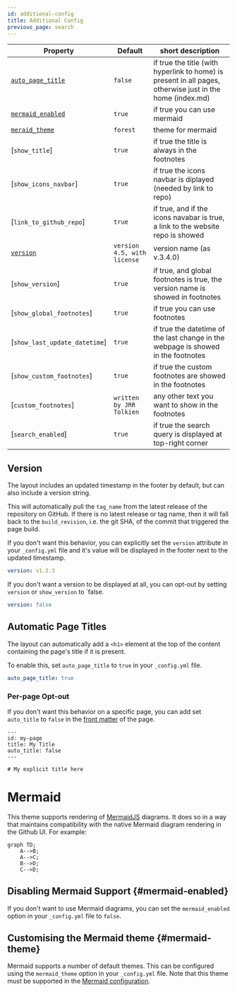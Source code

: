 ```yaml
---
id: additional-config
title: Additional Config
previous_page: search
---
```


| Property                                    | Default                               |short description                                             |
| ------------------------------------------- | ------------------------------------- |--------------------------------------------------------------|
| [`auto_page_title`](#automatic-page-titles) | `false` |if true the title (with hyperlink to home) is present in all pages, otherwise just in the home (index.md)| 
| [`mermaid_enabled`](#mermaid-enabled)       | `true`                                |if true you can use mermaid                                   |
| [`meraid_theme`](#mermaid-theme)            | `forest`                              |theme for mermaid                                             |
| [`show_title`]          | `true`                                |if true the title is always in the footnotes                  |
| [`show_icons_navbar`]     | `true`                                |if true the icons navbar is diplayed (needed by link to repo) |
| [`link_to_github_repo`]   | `true`                                |if true, and if the icons navabar is true, a link to the website repo is showed |
| [`version`](#version)        | `version 4.5, with license` |version name (as v.3.4.0)                                     | 
| [`show_version`]     | `true`                                |if true, and global footnotes is true,  the version name is showed in footnotes |
| [`show_global_footnotes`]       | `true`                                |if true you can use footnotes  |
| [`show_last_update_datetime`]      | `true`            |if true the datetime of the last change in the webpage is showed in the footnotes  |
| [`show_custom_footnotes`]       | `true`                                |if true the custom footnotes are showed in the footnotes  |
| [`custom_footnotes`]      | `written by JRR Tolkien`              |any other text you want to show in the footnotes     |
| [`search_enabled`]    | `true`                                |if true the search query is displayed at top-right corner |

## Version

The layout includes an updated timestamp in the footer by default, but can also include a version
string.

This will automatically pull the `tag_name` from the latest release of the repository on GitHub. If
there is no latest release or tag name, then it will fall back to the `build_revision`, i.e. the
git SHA, of the commit that triggered the page build.

If you don't want this behavior, you can explicitly set the `version` attribute in your
`_config.yml` file and it's value will be displayed in the footer next to the updated timestamp.

```yaml
version: v1.2.3
```

If you don't want a version to be displayed at all, you can opt-out by setting `version` or `show_version` to `false.

```yaml
version: false
```

## Automatic Page Titles

The layout can automatically add a `<h1>` element at the top of the content containing the page's
title if it is present.

To enable this, set `auto_page_title` to `true` in your `_config.yml` file.

```yaml
auto_page_title: true
```

### Per-page Opt-out

If you don't want this behavior on a specific page, you can add set `auto_title` to `false` in the
[front matter](https://docs.github.com/en/github/working-with-github-pages/about-github-pages-and-jekyll#front-matter)
of the page.

```
---
id: my-page
title: My Title
auto_title: false
---

# My explicit title here

```

# Mermaid
This theme supports rendering of [MermaidJS](https://mermaid-js.github.io/) diagrams. It does so in a way that maintains compatibility with the native Mermaid diagram rendering in the Github UI. For example:

```mermaid
graph TD;
    A-->B;
    A-->C;
    B-->D;
    C-->D;
```

## Disabling Mermaid Support {#mermaid-enabled}
If you don't want to use Mermaid diagrams, you can set the `mermaid_enabled` option in your `_config.yml` file to `false`.

## Customising the Mermaid theme {#mermaid-theme}
Mermaid supports a number of default themes. This can be configured using the `mermaid_theme` option in your `_config.yml` file. Note that this theme must be supported in the [Mermaid configuration](https://mermaid-js.github.io/mermaid/#/./Setup?id=theme).
